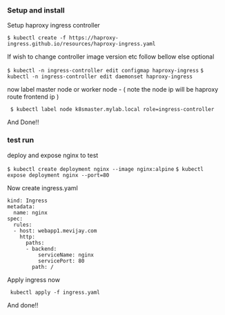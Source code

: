 ### Setup and install

Setup haproxy ingress controller

```$ kubectl create -f https://haproxy-ingress.github.io/resources/haproxy-ingress.yaml```

If wish to change controller image version etc follow bellow else optional

```$ kubectl -n ingress-controller edit configmap haproxy-ingress```
```$ kubectl -n ingress-controller edit daemonset haproxy-ingress```

now label master node or worker node - ( note the node ip will be haproxy route frontend ip )

``` $ kubectl label node k8smaster.mylab.local role=ingress-controller```

And Done!!

### test run

deploy and expose nginx to test 

```$ kubectl create deployment nginx --image nginx:alpine```
```$ kubectl expose deployment nginx --port=80```

Now create ingress.yaml

```apiVersion: extensions/v1beta1
kind: Ingress
metadata:
  name: nginx
spec:
  rules:
  - host: webapp1.mevijay.com
    http:
      paths:
      - backend:
          serviceName: nginx
          servicePort: 80
        path: /
```        
        
Apply ingress now

``` kubectl apply -f ingress.yaml```

And done!!
